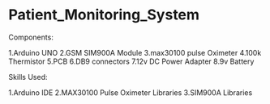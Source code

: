 # Patient_Monitoring_System


Components:

1.Arduino UNO
2.GSM SIM900A Module
3.max30100 pulse Oximeter
4.100k Thermistor
5.PCB
6.DB9 connectors
7.12v DC Power Adapter
8.9v Battery

Skills Used:

1.Arduino IDE
2.MAX30100 Pulse Oximeter Libraries
3.SIM900A Libraries
